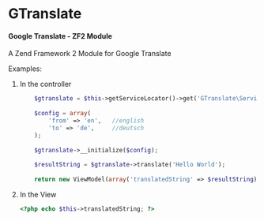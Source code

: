 GTranslate
==========

#### Google Translate - ZF2  Module 

A Zend Framework 2 Module for Google Translate

Examples:
    
1. In the controller 

	```php
		$gtranslate = $this->getServiceLocator()->get('GTranslate\Service\Translate');
        
        $config = array(
            'from' => 'en',   //english
            'to' => 'de',     //deutsch
        );
        
        $gtranslate->__initialize($config);
        
        $resultString = $gtranslate->translate('Hello World');
        
        return new ViewModel(array('translatedString' => $resultString));                  //passing it to the view
    ```

2. In the View 

	```php
	<?php echo $this->translatedString; ?>
	```
	
